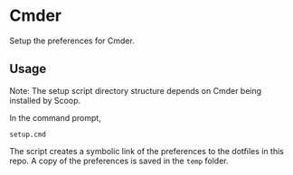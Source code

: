 # Cmder

Setup the preferences for Cmder.

## Usage

Note: The setup script directory structure depends on Cmder being installed by Scoop.

In the command prompt, 

``setup.cmd``

The script creates a symbolic link of the preferences to the dotfiles in this repo. A copy of the preferences is saved in the `temp` folder. 
